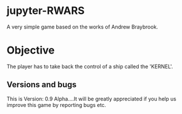 # jupyter-RWARS
A very simple game based on the works of Andrew Braybrook.
# Objective
The player has to take back the control of a ship called the 'KERNEL'.
## Versions and bugs
This is Version: 0.9 Alpha....It will be greatly appreciated if you help us improve this game by reporting bugs etc.

